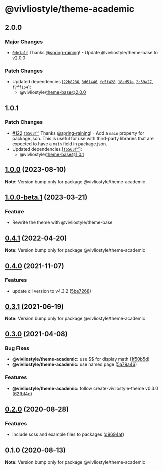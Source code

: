 # @vivliostyle/theme-academic

## 2.0.0

### Major Changes

- [`0de1a1f`](https://github.com/vivliostyle/themes/commit/0de1a1fd702250a54c03831acd4050e45e0416ea) Thanks [@spring-raining](https://github.com/spring-raining)! - Update @vivliostyle/theme-base to v2.0.0

### Patch Changes

- Updated dependencies [[`22b8286`](https://github.com/vivliostyle/themes/commit/22b8286ea5b28532a1cacd4a49a4aff2a886e9ee), [`3d61446`](https://github.com/vivliostyle/themes/commit/3d614466d159744f05beed15f9164c036c841934), [`fc5f428`](https://github.com/vivliostyle/themes/commit/fc5f428477a74e52614e9201148df2046ddc8d8b), [`18ed51a`](https://github.com/vivliostyle/themes/commit/18ed51aea1248c440d1d77b2fab46450844dbbfd), [`2c59a27`](https://github.com/vivliostyle/themes/commit/2c59a27b14b3f7c721ba1f4a9bf78e3f1fea4e10), [`f7ff164`](https://github.com/vivliostyle/themes/commit/f7ff164f1df5c077c12a644c0b591631cafc4f41)]:
  - @vivliostyle/theme-base@2.0.0

## 1.0.1

### Patch Changes

- [#122](https://github.com/vivliostyle/themes/pull/122) [`f5563ff`](https://github.com/vivliostyle/themes/commit/f5563ff9930cc5184070e9fd2ccdb16c6dd19ae5) Thanks [@spring-raining](https://github.com/spring-raining)! - Add a `main` property for package.json.
  This is useful for use with third-party libraries that are expected to have a `main` field in package.json.
- Updated dependencies [[`f5563ff`](https://github.com/vivliostyle/themes/commit/f5563ff9930cc5184070e9fd2ccdb16c6dd19ae5)]:
  - @vivliostyle/theme-base@1.0.1

## [1.0.0](https://github.com/vivliostyle/themes/compare/@vivliostyle/theme-academic@1.0.0-beta.1...@vivliostyle/theme-academic@1.0.0) (2023-08-10)

**Note:** Version bump only for package @vivliostyle/theme-academic

## [1.0.0-beta.1](https://github.com/vivliostyle/themes/compare/@vivliostyle/theme-academic@0.4.1...@vivliostyle/theme-academic@1.0.0-beta.1) (2023-03-21)

### Feature

- Rewrite the theme with @vivliostyle/theme-base

## [0.4.1](https://github.com/vivliostyle/themes/compare/@vivliostyle/theme-academic@0.4.0...@vivliostyle/theme-academic@0.4.1) (2022-04-20)

**Note:** Version bump only for package @vivliostyle/theme-academic

## [0.4.0](https://github.com/vivliostyle/themes/compare/@vivliostyle/theme-academic@0.3.1...@vivliostyle/theme-academic@0.4.0) (2021-11-07)

### Features

- update cli version to v4.3.2 ([5be7268](https://github.com/vivliostyle/themes/commit/5be72685499e73826def6859e04f6645c859391e))

## [0.3.1](https://github.com/vivliostyle/themes/compare/@vivliostyle/theme-academic@0.3.0...@vivliostyle/theme-academic@0.3.1) (2021-06-19)

**Note:** Version bump only for package @vivliostyle/theme-academic

## [0.3.0](https://github.com/vivliostyle/themes/compare/@vivliostyle/theme-academic@0.2.0...@vivliostyle/theme-academic@0.3.0) (2021-04-08)

### Bug Fixes

- **@vivliostyle/theme-academic:** use \$\$ for display math ([1f50b5d](https://github.com/vivliostyle/themes/commit/1f50b5d9a4f5e4f1c5aacd9c52d0310ec3ed362f))
- **@vivliostyle/theme-academic:** use named page ([5a79a46](https://github.com/vivliostyle/themes/commit/5a79a467290c7786742a2ab0071137715ad8d519))

### Features

- **@vivliostyle/theme-academic:** follow create-vivliostyle-theme v0.3.0 ([62fbf4d](https://github.com/vivliostyle/themes/commit/62fbf4d264f3a5ff28088a0da7e4bdac21c28e08))

## [0.2.0](https://github.com/vivliostyle/themes/compare/@vivliostyle/theme-academic@0.1.0...@vivliostyle/theme-academic@0.2.0) (2020-08-28)

### Features

- include scss and example files to packages ([d9694af](https://github.com/vivliostyle/themes/commit/d9694afea56d95569f707c19106b42ba56c28964))

## 0.1.0 (2020-08-13)

**Note:** Version bump only for package @vivliostyle/theme-academic
